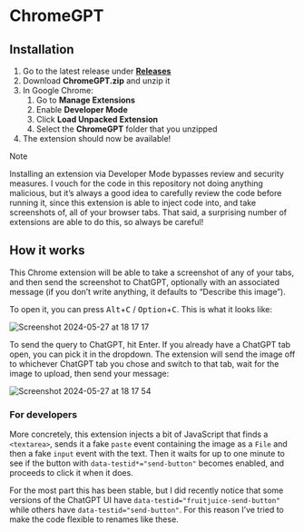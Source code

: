 # ChromeGPT

## Installation

1. Go to the latest release under [**Releases**](https://github.com/azuresphere7/ChromeGPT/releases)
2. Download **ChromeGPT.zip** and unzip it
3. In Google Chrome:
   1. Go to **Manage Extensions**
   2. Enable **Developer Mode**
   3. Click **Load Unpacked Extension**
   4. Select the **ChromeGPT** folder that you unzipped
4. The extension should now be available!

> [!NOTE]
> Installing an extension via Developer Mode bypasses review and security
> measures. I vouch for the code in this repository not doing anything
> malicious, but it’s always a good idea to carefully review the code before
> running it, since this extension is able to inject code into, and take
> screenshots of, all of your browser tabs. That said, a surprising number of
> extensions are able to do this, so always be careful!

## How it works

This Chrome extension will be able to take a screenshot of any of your tabs, and
then send the screenshot to ChatGPT, optionally with an associated message (if
you don’t write anything, it defaults to “Describe this image”).

To open it, you can press <kbd>Alt</kbd>+<kbd>C</kbd> /
<kbd>Option</kbd>+<kbd>C</kbd>. This is what it looks like:

![Screenshot 2024-05-27 at 18 17 17](https://github.com/azuresphere7/ChromeGPT/assets/158591/c3e2cf59-69ed-4d11-8436-dbbcd5df2876)

To send the query to ChatGPT, hit Enter. If you already have a ChatGPT tab open,
you can pick it in the dropdown. The extension will send the image off to
whichever ChatGPT tab you chose and switch to that tab, wait for the image to
upload, then send your message:

![Screenshot 2024-05-27 at 18 17 54](https://github.com/azuresphere7/ChromeGPT/assets/158591/4f6c97d1-135f-4d11-97bc-873f2ea93e87)

### For developers

More concretely, this extension injects a bit of JavaScript that finds a
`<textarea>`, sends it a fake `paste` event containing the image as a `File` and
then a fake `input` event with the text. Then it waits for up to one minute to
see if the button with `data-testid*="send-button"` becomes enabled, and
proceeds to click it when it does.

For the most part this has been stable, but I did recently notice that some
versions of the ChatGPT UI have `data-testid="fruitjuice-send-button"` while
others have `data-testid="send-button"`. For this reason I’ve tried to make the
code flexible to renames like these.
